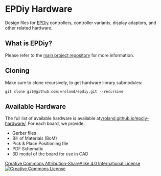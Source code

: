 # EPDiy Hardware 

Design files for [EPDiy](https://github.com/vroland/epdiy) controllers, controller variants, display adaptors, and other related hardware.  

## What is EPDiy?

Please refer to the [main project repository](https://github.com/vroland/epdiy) for more information.

## Cloning

Make sure to clone recursively, to get hardware library submodules:
```
git clone git@github.com:vroland/epdiy.git --recursive
```

## Available Hardware

The full list of available hardware is available at[vroland.github.io/epdiy-hardware/](https://vroland.github.io/epdiy-hardware/).
For each board, we provide:
- Gerber files
- Bill of Materials (BoM)
- Pick & Place Positioning file
- PDF Schematic
- 3D model of the board for use in CAD

<a rel="license" href="https://creativecommons.org/licenses/by-sa/4.0/">Creative Commons Attribution-ShareAlike 4.0 International License <img alt="Creative Commons License" style="border-width:0" src="https://i.creativecommons.org/l/by-sa/4.0/80x15.png" /></a> 
